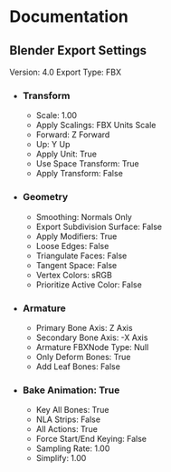 # Documentation
## Blender Export Settings
Version: 4.0
Export Type: FBX
 - ### Transform
	- Scale: 1.00
	- Apply Scalings: FBX Units Scale
	- Forward: Z Forward
	- Up: Y Up
	- Apply Unit: True
	- Use Space Transform: True
	- Apply Transform: False
- ### Geometry
	- Smoothing: Normals Only
	- Export Subdivision Surface: False
	- Apply Modifiers: True
	- Loose Edges: False
	- Triangulate Faces: False
	- Tangent Space: False
	- Vertex Colors: sRGB
	- Prioritize Active Color: False
- ### Armature
	- Primary Bone Axis: Z Axis
	- Secondary Bone Axis: -X Axis
	- Armature FBXNode Type: Null
	- Only Deform Bones: True
	- Add Leaf Bones: False
- ### Bake Animation: True
	- Key All Bones: True
	- NLA Strips: False
	- All Actions: True
	- Force Start/End Keying: False
	- Sampling Rate: 1.00
	- Simplify: 1.00